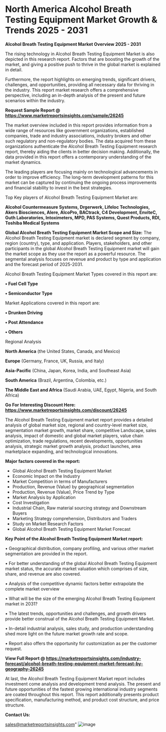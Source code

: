 # North America Alcohol Breath Testing Equipment Market Growth & Trends 2025 - 2031

<Strong> Alcohol Breath Testing Equipment Market Overview 2025 - 2031</strong>

The rising technology in Alcohol Breath Testing Equipment Market is also depicted in this research report. Factors that are boosting the growth of the market, and giving a positive push to thrive in the global market is explained in detail.

Furthermore, the report highlights on emerging trends, significant drivers, challenges, and opportunities, providing all necessary data for thriving in the industry. This report market research offers a comprehensive perspective, including an in-depth analysis of the present and future scenarios within the industry.

<strong>Request Sample Report @ <a href=https://www.marketreportsinsights.com/sample/26245>https://www.marketreportsinsights.com/sample/26245</a></strong>

The market overview included in this report provides information from a wide range of resources like government organizations, established companies, trade and industry associations, industry brokers and other such regulatory and non-regulatory bodies. The data acquired from these organizations authenticate the Alcohol Breath Testing Equipment research report, thereby aiding the clients in better decision making. Additionally, the data provided in this report offers a contemporary understanding of the market dynamics.

The leading players are focusing mainly on technological advancements in order to improve efficiency. The long-term development patterns for this market can be captured by continuing the ongoing process improvements and financial stability to invest in the best strategies.

Top Key players of Alcohol Breath Testing Equipment Market are:

<strong>Alcohol Countermeasure Systems, Drgerwerk, Lifeloc Technologies, Akers Biosciences, Alere, AlcoPro, BACtrack, C4 Development, EnviteC, Guth Laboratories, Intoximeters, MPD, PAS Systems, Quest Products, RDI, Toshiba Medical Systems</strong>

<strong><b>Global Alcohol Breath Testing Equipment Market Scope and Size:</b></strong>
The Alcohol Breath Testing Equipment market is declared segment by company, region (country), type, and application. Players, stakeholders, and other participants in the global Alcohol Breath Testing Equipment market will gain the market scope as they use the report as a powerful resource. The segmental analysis focuses on revenue and product by type and application and the forecast period of 2025-2031.

Alcohol Breath Testing Equipment Market Types covered in this report are:

<strong>• Fuel Cell Type

• Semiconductor Type</strong>

Market Applications covered in this report are:

<strong>• Drunken Driving

• Post Attendance

• Others</strong> 

Regional Analysis

<strong>North America</strong> (the United States, Canada, and Mexico)

<strong>Europe</strong> (Germany, France, UK, Russia, and Italy)

<strong>Asia-Pacific</strong> (China, Japan, Korea, India, and Southeast Asia)

<strong>South America</strong> (Brazil, Argentina, Colombia, etc.)

<strong>The Middle East and Africa</strong> (Saudi Arabia, UAE, Egypt, Nigeria, and South Africa)

<strong>Go For Interesting Discount Here: <a href=https://www.marketreportsinsights.com/discount/26245>https://www.marketreportsinsights.com/discount/26245</a></strong>

The Alcohol Breath Testing Equipment market report provides a detailed analysis of global market size, regional and country-level market size, segmentation market growth, market share, competitive Landscape, sales analysis, impact of domestic and global market players, value chain optimization, trade regulations, recent developments, opportunities analysis, strategic market growth analysis, product launches, area marketplace expanding, and technological innovations.

<strong><b>Major factors covered in the report:</b></strong>
<ul>
  <li>Global Alcohol Breath Testing Equipment Market </li>
  <li>Economic Impact on the Industry</li>
  <li>Market Competition in terms of Manufacturers</li>
  <li>Production, Revenue (Value) by geographical segmentation</li>
  <li>Production, Revenue (Value), Price Trend by Type</li>
  <li>Market Analysis by Application</li>
  <li>Cost Investigation</li>
  <li>Industrial Chain, Raw material sourcing strategy and Downstream Buyers</li>
  <li>Marketing Strategy comprehension, Distributors and Traders</li>
  <li>Study on Market Research Factors</li>
  <li>Global Alcohol Breath Testing Equipment Market Forecast</li>
</ul>

<strong><b>Key Point of the Alcohol Breath Testing Equipment Market report:</b></strong>

• Geographical distribution, company profiling, and various other market segmentation are provided in the report.

• For better understanding of the global Alcohol Breath Testing Equipment market status, the accurate market valuation which comprises of size, share, and revenue are also covered.

• Analysis of the competitive dynamic factors better extrapolate the complete market overview

• What will be the size of the emerging Alcohol Breath Testing Equipment market in 2031?

• The latest trends, opportunities and challenges, and growth drivers provide better construal of the Alcohol Breath Testing Equipment Market.

• In-detail industrial analysis, sales study, and production understanding shed more light on the future market growth rate and scope.

• Report also offers the opportunity for customization as per the customer request.

<strong><b>View Full Report @ <a href=https://marketreportsinsights.com/industry-forecast/alcohol-breath-testing-equipment-market-forecast-by-geography-26245>https://marketreportsinsights.com/industry-forecast/alcohol-breath-testing-equipment-market-forecast-by-geography-26245</a></b></strong>


At last, the Alcohol Breath Testing Equipment Market report includes investment come analysis and development trend analysis. The present and future opportunities of the fastest growing international industry segments are coated throughout this report. This report additionally presents product specification, manufacturing method, and product cost structure, and price structure.

<strong>Contact Us:</strong>

sales@marketreportsinsights.com"
![image](https://github.com/user-attachments/assets/0f060951-e3f7-4ebd-b1cf-dbb0a11299e2)
